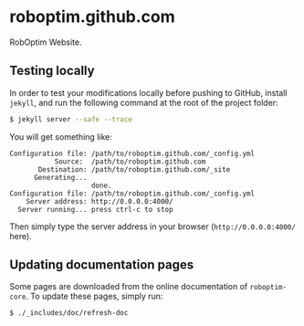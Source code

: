 roboptim.github.com
===================

RobOptim Website.

## Testing locally

In order to test your modifications locally before pushing to GitHub, install
`jekyll`, and run the following command at the root of the project folder:

```sh
$ jekyll server --safe --trace
```

You will get something like:

```
Configuration file: /path/to/roboptim.github.com/_config.yml
           Source:  /path/to/roboptim.github.com
       Destination: /path/to/roboptim.github.com/_site
      Generating... 
                    done.
Configuration file: /path/to/roboptim.github.com/_config.yml
    Server address: http://0.0.0.0:4000/
  Server running... press ctrl-c to stop
```

Then simply type the server address in your browser (`http://0.0.0.0:4000/`
here).

## Updating documentation pages

Some pages are downloaded from the online documentation of `roboptim-core`. To
update these pages, simply run:

```sh
$ ./_includes/doc/refresh-doc
```
